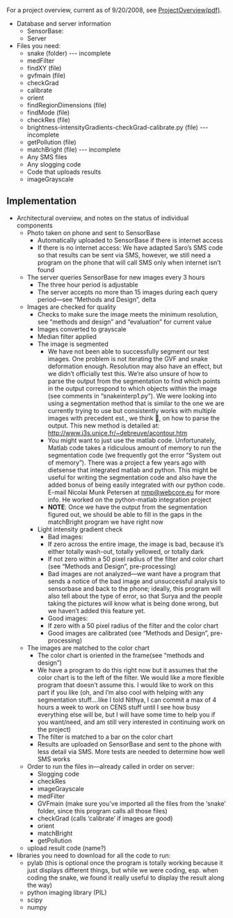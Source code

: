 For a project overview, current as of 9/20/2008, see [ProjectOverview(pdf)](http://code.google.com/p/imageanalysis/source/browse/trunk/projectOverview.pdf).


  * Database and server information
    * SensorBase:
    * Server
  * Files you need:
    * snake (folder) --- incomplete
    * medFilter
    * findXY (file)
    * gvfmain (file)
    * checkGrad
    * calibrate
    * orient
    * findRegionDimensions (file)
    * findMode (file)
    * checkRes (file)
    * brightness-intensityGradients-checkGrad-calibrate.py (file) --- incomplete
    * getPollution (file)
    * matchBright (file) --- incomplete
    * Any SMS files
    * Any slogging code
    * Code that uploads results
    * imageGrayscale

## Implementation ##
  * Architectural overview, and notes on the status of individual components
    * Photo taken on phone and sent to SensorBase
      * Automatically uploaded to SensorBase if there is internet access
      * If there is no internet access: We have adapted Saro’s SMS code so that results can be sent via SMS, however, we still need a program on the phone that will call SMS only when internet isn’t found
    * The server queries SensorBase for new images every 3 hours
      * The three hour period is adjustable
      * The server accepts no more than 15 images during each query period—see “Methods and Design”, delta
    * Images are checked for quality
      * Checks to make sure the image meets the minimum resolution, see “methods and design” and “evaluation” for current value
      * Images converted to grayscale
      * Median filter applied
      * The image is segmented
        * We have not been able to successfully segment our test images. One problem is not iterating the GVF and snake deformation enough. Resolution may also have an effect, but we didn’t officially test this. We’re also unsure of how to parse the output from the segmentation to find which points in the output correspond to which objects within the image (see comments in “snakeinterp1.py”). We were looking into using a segmentation method that is similar to the one we are currently trying to use but consistently works with multiple images with precedent est., we think , on how to parse the output. This new method is detailed at: http://www.i3s.unice.fr/~debreuve/acontour.htm
        * You might want to just use the matlab code. Unfortunately, Matlab code takes a ridiculous amount of memory to run the segmentation code (we frequently got the error “System out of memory”). There was a project a few years ago with dietsense that integrated matlab and python. This might be useful for writing the segmentation code and also have the added bonus of being easily integrated with our python code. E-mail Nicolai Munk Petersen at nmp@webcore.eu for more info. He worked on the python-matlab integration project
        * **NOTE**:  Once we have the output from the segmentation figured out, we should be able to fill in the gaps in the matchBright program we have right now
      * Light intensity gradient check
        * Bad images:
        * If zero across the entire image, the image is bad, because it’s either totally wash-out, totally yellowed, or totally dark
        * If not zero within a 50 pixel radius of the filter and color chart (see “Methods and Design”, pre-processing)
        * Bad images are not analyzed—we want have a program that sends a notice of the bad image and unsuccessful analysis to sensorbase and back to the phone; ideally, this program will also tell about the type of error, so that Surya and the people taking the pictures will know what is being done wrong, but we haven’t added this feature yet.
        * Good images:
        * If zero with a 50 pixel radius of the filter and the color chart
        * Good images are calibrated (see “Methods and Design”, pre-processing)
    * The images are matched to the color chart
      * The color chart is oriented in the frame(see “methods and design”)
      * We have a program to do this right now but it assumes that the color chart is to the left of the filter. We would like a more flexible program that doesn’t assume this. I would like to work on this part if you like (oh, and I’m also cool with helping with any segmentation stuff….like I told Nithya, I can commit a max of 4 hours a week to work on CENS stuff until I see how busy everything else will be, but I will have some time to help you if you want/need, and am still very interested in continuing work on the project)
      * The filter is matched to a bar on the  color chart
      * Results are uploaded on SensorBase and sent to the phone with less detail via SMS. More tests are needed to determine how well SMS works
    * Order to run the files in—already called in order on server:
      * Slogging code
      * checkRes
      * imageGrayscale
      * medFilter
      * GVFmain (make sure you’ve imported all the files from the ‘snake’ folder, since this program calls all those files)
      * checkGrad (calls ‘calibrate’ if images are good)
      * orient
      * matchBright
      * getPollution
    * upload result code (name?)
  * libraries you need to download for all the code to run:
    * pylab (this is optional once the program is totally working because it just displays different things, but while we were coding, esp. when coding the snake, we found it really useful to display the result along the way)
    * python imaging library (PIL)
    * scipy
    * numpy